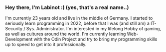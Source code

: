 ### Hey there, I'm Labinot :) (yes, that's a real name..)
I'm currently 23 years old and live in the middle of Germany. I started to seriously learn programming in 2022, before that I was (and still am) a IT-Security / Sys. Administrator. I'm interested in my lifelong Hobby of gaming, as well as cultures around the world. I'm currently learning Web-Development with the Odin Project and try to bring my programming skills up to speed to get into it professionally.
<!--
**LabiJH/LabiJH** is a ✨ _special_ ✨ repository because its `README.md` (this file) appears on your GitHub profile.

Here are some ideas to get you started:

- 🔭 I’m currently working on ...
- 🌱 I’m currently learning ...
- 👯 I’m looking to collaborate on ...
- 🤔 I’m looking for help with ...
- 💬 Ask me about ...
- 📫 How to reach me: ...
- 😄 Pronouns: ...
- ⚡ Fun fact: ...
-->
